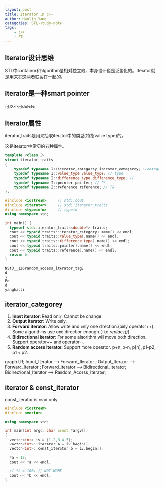 ```yaml
---
layout: post
title: Iterator in c++
author: Haolin Yang
categories: STL-study-note
tags:
    - c++
    - STL
---
```

<script src="{{site.url}}{{site.baseurl}}/js/mermaid.js"></script>

## Iterator设计思维

STL中containor和algorithm是相对独立的，本身设计也是泛型化的。Iterator就是用来将这两者联系在一起的。

## Iterator是一种smart pointer

可以不用delete

## Iterator属性

iterator_traits是用来抽取iterator中的类型(特指value type)的。

这是iterator中常见的五种属性。

```cpp
template <class I>
struct iterator_traits
{
    typedef typename I::iterator_categorey iterator_categorey; //categorey
    typedef typename I::value_type value_type; // type
    typedef typename I::difference_type difference_type; //
    typedef typename I::pointer pointer; // T*
    typedef typename I::reference reference; // T&
};
```

```cpp
#include <iostream>     // std::cout
#include <iterator>     // std::iterator_traits
#include <typeinfo>     // typeid
using namespace std;

int main() {
  typedef std::iterator_traits<double*> traits;
  cout << typeid(traits::iterator_category).name() << endl;
  cout << typeid(traits::value_type).name() << endl;
  cout << typeid(traits::difference_type).name() << endl;
  cout << typeid(traits::pointer).name() << endl;
  cout << typeid(traits::reference).name() << endl;
  return 0;
}
```
```
NSt3__126random_access_iterator_tagE
d
l
Pd
d
yanghaoli
```

## iterator_categorey

1. **Input iterator**: Read only. Cannot be change.
2. **Output iterator**: Write only.
3. **Forward iterator**: Allow write and only one direction.(only operator++). Some algorithms use one direction enough.(like *replace()*) 
4. **Bidirectional iterator**: For some algorithm will move both direction. Support operator++ and operator--.
5. **Random access iterator**: Support more operator. p+n, p-n, p[n], p1-p2, p1 < p2.

<div class="mermaid">
graph LR;
    Input_Iterator --> Forward_Iterator ;
    Output_Iterator --> Forward_Iterator ;
    Forward_Iterator --> Bidirectional_Iterator;
    Bidirectional_Iterator --> Random_Access_Iterator;
</div>

## iterator & const_iterator

const_iterator is read only.
```cpp
#include <iostream>
#include <vector>

using namespace std;

int main(int argc, char const *argv[])
{
  vector<int> iv = {1,2,3,4,5};
  vector<int>::iterator a = iv.begin();
  vector<int>::const_iterator b = iv.begin();

  *a = 12;
  cout << *a << endl;

  // *b = 100; // NOT WORK
  cout << *b << endl;
}
```
